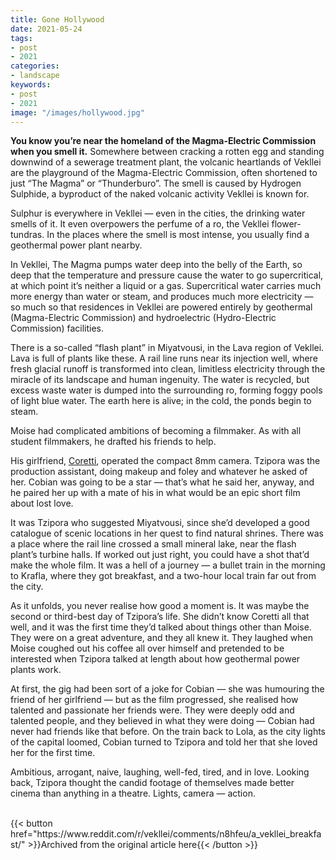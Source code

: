 ```yaml
---
title: Gone Hollywood
date: 2021-05-24
tags:
- post
- 2021
categories:
- landscape
keywords:
- post
- 2021
image: "/images/hollywood.jpg"
---
```


**You know you’re near the homeland of the Magma-Electric Commission when you smell it.** Somewhere between cracking a rotten egg and standing downwind of a sewerage treatment plant, the volcanic heartlands of Vekllei are the playground of the Magma-Electric Commission, often shortened to just “The Magma” or “Thunderburo”. The smell is caused by Hydrogen Sulphide, a byproduct of the naked volcanic activity Vekllei is known for.

Sulphur is everywhere in Vekllei — even in the cities, the drinking water smells of it. It even overpowers the perfume of a ro, the Vekllei flower-tundras. In the places where the smell is most intense, you usually find a geothermal power plant nearby.

In Vekllei, The Magma pumps water deep into the belly of the Earth, so deep that the temperature and pressure cause the water to go supercritical, at which point it’s neither a liquid or a gas. Supercritical water carries much more energy than water or steam, and produces much more electricity — so much so that residences in Vekllei are powered entirely by geothermal (Magma-Electric Commission) and hydroelectric (Hydro-Electric Commission) facilities.

There is a so-called “flash plant” in Miyatvousi, in the Lava region of Vekllei. Lava is full of plants like these. A rail line runs near its injection well, where fresh glacial runoff is transformed into clean, limitless electricity through the miracle of its landscape and human ingenuity. The water is recycled, but excess waste water is dumped into the surrounding ro, forming foggy pools of light blue water. The earth here is alive; in the cold, the ponds begin to steam.

Moise had complicated ambitions of becoming a filmmaker. As with all student filmmakers, he drafted his friends to help.

His girlfriend, [Coretti](https://www.reddit.com/r/vekllei/comments/locjnz/turning_things_around/), operated the compact 8mm camera. Tzipora was the production assistant, doing makeup and foley and whatever he asked of her. Cobian was going to be a star — that’s what he said her, anyway, and he paired her up with a mate of his in what would be an epic short film about lost love.

It was Tzipora who suggested Miyatvousi, since she’d developed a good catalogue of scenic locations in her quest to find natural shrines. There was a place where the rail line crossed a small mineral lake, near the flash plant’s turbine halls. If worked out just right, you could have a shot that’d make the whole film. It was a hell of a journey — a bullet train in the morning to Krafla, where they got breakfast, and a two-hour local train far out from the city.

As it unfolds, you never realise how good a moment is. It was maybe the second or third-best day of Tzipora’s life. She didn’t know Coretti all that well, and it was the first time they’d talked about things other than Moise. They were on a great adventure, and they all knew it. They laughed when Moise coughed out his coffee all over himself and pretended to be interested when Tzipora talked at length about how geothermal power plants work.

At first, the gig had been sort of a joke for Cobian — she was humouring the friend of her girlfriend — but as the film progressed, she realised how talented and passionate her friends were. They were deeply odd and talented people, and they believed in what they were doing — Cobian had never had friends like that before. On the train back to Lola, as the city lights of the capital loomed, Cobian turned to Tzipora and told her that she loved her for the first time.

Ambitious, arrogant, naive, laughing, well-fed, tired, and in love. Looking back, Tzipora thought the candid footage of themselves made better cinema than anything in a theatre. Lights, camera — action.

<br>
{{< button href="https://www.reddit.com/r/vekllei/comments/n8hfeu/a_vekllei_breakfast/" >}}Archived from the original article here{{< /button >}}